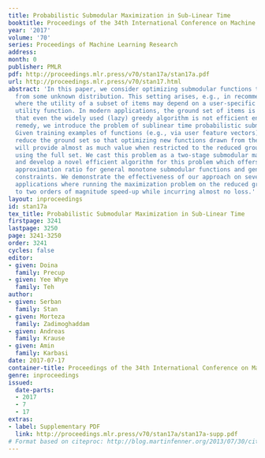 ```yaml
---
title: Probabilistic Submodular Maximization in Sub-Linear Time
booktitle: Proceedings of the 34th International Conference on Machine Learning
year: '2017'
volume: '70'
series: Proceedings of Machine Learning Research
address: 
month: 0
publisher: PMLR
pdf: http://proceedings.mlr.press/v70/stan17a/stan17a.pdf
url: http://proceedings.mlr.press/v70/stan17.html
abstract: 'In this paper, we consider optimizing submodular functions that are drawn
  from some unknown distribution. This setting arises, e.g., in recommender systems,
  where the utility of a subset of items may depend on a user-specific submodular
  utility function. In modern applications, the ground set of items is often so large
  that even the widely used (lazy) greedy algorithm is not efficient enough. As a
  remedy, we introduce the problem of sublinear time probabilistic submodular maximization:
  Given training examples of functions (e.g., via user feature vectors), we seek to
  reduce the ground set so that optimizing new functions drawn from the same distribution
  will provide almost as much value when restricted to the reduced ground set as when
  using the full set. We cast this problem as a two-stage submodular maximization
  and develop a novel efficient algorithm for this problem which offers $1/2(1 - 1/e^2)$
  approximation ratio for general monotone submodular functions and general matroid
  constraints. We demonstrate the effectiveness of our approach on several real-world
  applications where running the maximization problem on the reduced ground set leads
  to two orders of magnitude speed-up while incurring almost no loss.'
layout: inproceedings
id: stan17a
tex_title: Probabilistic Submodular Maximization in Sub-Linear Time
firstpage: 3241
lastpage: 3250
page: 3241-3250
order: 3241
cycles: false
editor:
- given: Doina
  family: Precup
- given: Yee Whye
  family: Teh
author:
- given: Serban
  family: Stan
- given: Morteza
  family: Zadimoghaddam
- given: Andreas
  family: Krause
- given: Amin
  family: Karbasi
date: 2017-07-17
container-title: Proceedings of the 34th International Conference on Machine Learning
genre: inproceedings
issued:
  date-parts:
  - 2017
  - 7
  - 17
extras:
- label: Supplementary PDF
  link: http://proceedings.mlr.press/v70/stan17a/stan17a-supp.pdf
# Format based on citeproc: http://blog.martinfenner.org/2013/07/30/citeproc-yaml-for-bibliographies/
---
```


